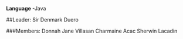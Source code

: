 **Language**
-Java

##Leader:
Sir Denmark Duero

###Members:
Donnah Jane Villasan
Charmaine Acac
Sherwin Lacadin
